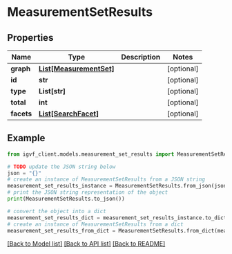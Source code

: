# MeasurementSetResults


## Properties

Name | Type | Description | Notes
------------ | ------------- | ------------- | -------------
**graph** | [**List[MeasurementSet]**](MeasurementSet.md) |  | [optional] 
**id** | **str** |  | [optional] 
**type** | **List[str]** |  | [optional] 
**total** | **int** |  | [optional] 
**facets** | [**List[SearchFacet]**](SearchFacet.md) |  | [optional] 

## Example

```python
from igvf_client.models.measurement_set_results import MeasurementSetResults

# TODO update the JSON string below
json = "{}"
# create an instance of MeasurementSetResults from a JSON string
measurement_set_results_instance = MeasurementSetResults.from_json(json)
# print the JSON string representation of the object
print(MeasurementSetResults.to_json())

# convert the object into a dict
measurement_set_results_dict = measurement_set_results_instance.to_dict()
# create an instance of MeasurementSetResults from a dict
measurement_set_results_from_dict = MeasurementSetResults.from_dict(measurement_set_results_dict)
```
[[Back to Model list]](../README.md#documentation-for-models) [[Back to API list]](../README.md#documentation-for-api-endpoints) [[Back to README]](../README.md)


